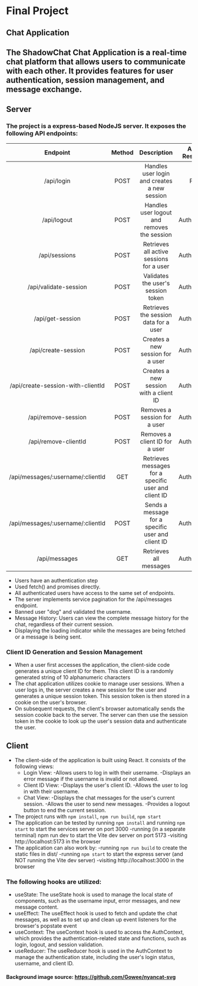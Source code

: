 # Final Project

## Chat Application 

## The ShadowChat Chat Application is a real-time chat platform that allows users to communicate with each other. It provides features for user authentication, session management, and message exchange.

## Server

### The project is a express-based NodeJS server. It exposes the following API endpoints:

Endpoint                           | Method  | Description                                        | Access Restriction |
:---------:                        |:------: | :----------:                                       |:------------------:|
/api/login                         | POST    | Handles user login and creates a new session       | Public             |
/api/logout                        | POST    |Handles user logout and removes the session         | Authenticated      |
/api/sessions                      | POST    |Retrieves all active sessions for a user            | Authenticated      |
/api/validate-session              | POST    |Validates the user's session token                  | Authenticated      |
/api/get-session                   | POST    |Retrieves the session data for a user               | Authenticated      |
/api/create-session                | POST    |Creates a new session for a user                    | Authenticated      |
/api/create-session-with-clientId  | POST    |Creates a new session with a client ID              | Authenticated      |
/api/remove-session                | POST    |Removes a session for a user                        | Authenticated      |
/api/remove-clientId               | POST    |Removes a client ID for a user                      | Authenticated      |
/api/messages/:username/:clientId  | GET     |Retrieves messages for a specific user and client ID| Authenticated      |
/api/messages/:username/:clientId  | POST    |Sends a message for a specific user and client ID   | Authenticated      |
/api/messages                      | GET     |Retrieves all messages                              | Authenticated      |

* Users have an authentication step
* Used fetch() and promises directly.
* All authenticated users have access to the same set of endpoints.
* The server implements service pagination for the /api/messages endpoint.
* Banned user "dog" and validated the username.
* Message History: Users can view the complete message history for the chat, regardless of their current session.
* Displaying the loading indicator while the messages are being fetched or a message is being sent.

### Client ID Generation and Session Management

* When a user first accesses the application, the client-side code generates a unique client ID for them. This client ID is a randomly generated string of 10 alphanumeric characters
* The chat application utilizes cookie to manage user sessions. When a user logs in, the server creates a new session for the user and generates a unique session token. This session token is then stored in a cookie on the user's browser.
* On subsequent requests, the client's browser automatically sends the session cookie back to the server. The server can then use the session token in the cookie to look up the user's session data and authenticate the user.

## Client

* The client-side of the application is built using React. It consists of the following views:
    * Login View:
         -Allows users to log in with their username.
         -Displays an error message if the username is invalid or not allowed.
    * Client ID View:
         -Displays the user's client ID.
         -Allows the user to log in with their username.
    * Chat View:
         -Displays the chat messages for the user's current session.
         -Allows the user to send new messages.
         -Provides a logout button to end the current session.
* The project runs with `npm install`, `npm run build`, `npm start`
* The application can be tested by running `npm install` and running `npm start` to start the services server on port 3000
   -running (in a separate terminal) npm run dev to start the Vite dev server on port 5173
   -visiting http://localhost:5173 in the browser
* The application can also work by:
   -running `npm run build` to create the static files in dist/
   -running `npm start` to start the express server (and NOT running the Vite dev server)
   -visiting http://localhost:3000 in the browser

### The following hooks are utilized:

* useState:    The useState hook is used to manage the local state of components, such as the username input, error messages, and new message content.
* useEffect:   The useEffect hook is used to fetch and update the chat messages, as well as to set up and clean up event listeners for the browser's popstate event
* useContext:  The useContext hook is used to access the AuthContext, which provides the authentication-related state and functions, such as login, logout, and session validation.
* useReducer:  The useReducer hook is used in the AuthContext to manage the authentication state, including the user's login status, username, and client ID.

#### Background image source: https://github.com/Gowee/nyancat-svg
